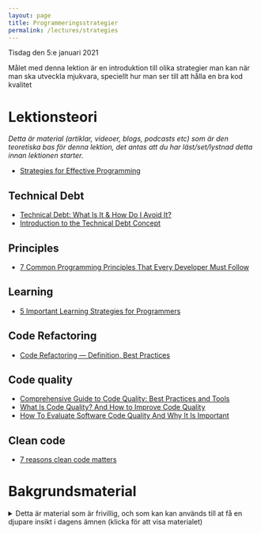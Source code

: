```yaml
---
layout: page
title: Programmeringsstrategier
permalink: /lectures/strategies
---
```


Tisdag den 5:e januari 2021

Målet med denna lektion är en introduktion till olika strategier man kan när man ska utveckla mjukvara, speciellt hur man ser till att hålla en bra kod kvalitet

# Lektionsteori
*Detta är material (artiklar, videoer, blogs, podcasts etc) som är den teoretiska bas för denna lektion, det antas att du har läst/set/lystnad detta innan lektionen starter.*

* [Strategies for Effective Programming ](https://nestedsoftware.com/2018/07/09/strategies-for-effective-programming-21lc.36488.html)

## Technical Debt
* [Technical Debt: What Is It & How Do I Avoid It?](https://www.projectmanager.com/blog/what-is-technical-debt)
* [Introduction to the Technical Debt Concept](https://www.agilealliance.org/introduction-to-the-technical-debt-concept)

## Principles
* [7 Common Programming Principles That Every Developer Must Follow](https://www.geeksforgeeks.org/7-common-programming-principles-that-every-developer-must-follow/)

## Learning
* [5 Important Learning Strategies for Programmers](https://medium.com/better-programming/5-important-learning-strategies-for-programmers-cdffa94a448d)

## Code Refactoring
* [Code Refactoring — Definition, Best Practices](https://medium.com/@softwarebrothers/code-refactoring-definition-best-practices-software-brothers-blog-9cb677e922f6)

## Code quality
* [Comprehensive Guide to Code Quality: Best Practices and Tools](https://codingsans.com/blog/code-quality)
* [What Is Code Quality? And How to Improve Code Quality](https://www.perforce.com/blog/sca/what-code-quality-and-how-improve-code-quality)
* [How To Evaluate Software Code Quality And Why It Is Important](https://hackernoon.com/how-to-evaluate-software-code-quality-and-why-it-is-important-ldn3whh)

## Clean code
* [7 reasons clean code matters ](https://www.pluralsight.com/blog/software-development/7-reasons-clean-code-matters)

# Bakgrundsmaterial

<details markdown="1">
<summary>Detta är material som är frivillig, och som kan kan används till at få en djupare insikt i dagens ämnen (klicka för att visa materialet)</summary>

*Oftast förklara det material bakgrunden till dagens lektionsteori, går mer på djupet med ämne eller har en annan vinkel på det samma material*

* [Understanding the Pareto Principle (The 80/20 Rule)](https://betterexplained.com/articles/understanding-the-pareto-principle-the-8020-rule/)

## Methodologies and frameworks
* DevOps (en kultur)
    * [DevOps: Breaking the Development-Operations barrier](https://www.atlassian.com/devops)
    * [How Netflix Thinks of DevOps](https://www.youtube.com/watch?v=UTKIT6STSVM)
* Kanban
* Lean SD
* XP
* Large-scale Scrum (LeSS)
* SCRUM
* Microsoft Solutions Framework (MSF) 

## Practices
* BDD
* TDD
    * [30 Days of TDD: Day One – What is TDD and Why Should I Use It?](https://www.telerik.com/blogs/30-days-tdd-day-one-what-is-tdd?_ga=2.75780637.985784397.1609777173-1684349873.1609777173)
* CI
* CD
* DDD

## Clean code
* [10 Principles for Keeping Your Programming Code Clean](https://onextrapixel.com/10-principles-for-keeping-your-programming-code-clean/)
* [7 Tips To Write Clean And Better Code in 2020](https://www.geeksforgeeks.org/7-tips-to-write-clean-and-better-code-in-2020/)
* [10 Clean Coding Techniques That Every Coder Should Know](https://blog.stoneriverelearning.com/10-clean-coding-techniques-that-every-coder-should-know/)
* [10 Clean Code Techniques That Every Coder Should Know](https://www.codingdojo.com/blog/clean-code-techniques)
* Programming tips:
    * [#1: 6 tips I wish I knew earlier when I started to code](https://itnext.io/programming-tips-1-6-tips-i-wish-i-knew-earlier-when-i-started-to-code-504052dd88cf)
    * [#2: 6 tips to make your code clean and elegant again](https://itnext.io/programming-tips-2-6-tips-to-make-your-code-clean-and-elegant-again-c6c47458724a)
* [Software as a craft, the product of a 10-year-old development manifesto](https://qz.com/work/1371151/what-happened-to-software-craftsmanship/)
* Coding Practices: The most important ones:
    * [Part 1](https://www.dotnetcurry.com/patterns-practices/1534/important-coding-practices-part-1): Having tests that pin program behavior
    * [Part 2](https://www.dotnetcurry.com/patterns-practices/1543/important-coding-practices-part-2): Separating data and behavior + Make your data objects immutable
    * [Part 3](https://www.dotnetcurry.com/patterns-practices/important-coding-practices-part-3): Model your data accurately + Make impurities visible

## Refactoring
* [Refactoring](https://refactoring.guru/refactoring) (kurs)
* [Code refactoring techniques](https://apiumhub.com/tech-blog-barcelona/code-refactoring-techniques/)
* [31 Days of Refactoring](https://www.onlineprogrammingbooks.com/free-book-31-days-of-refactoring/) (bok)

## BDD
* [The beginner's guide to BDD (behaviour-driven development)](https://inviqa.com/blog/bdd-guide)
* [Behavior-Driven Development from scratch](https://beyondxscratch.com/2019/05/21/behavior-driven-development-from-scratch/)
* [BDD with SpecFlow (C#/.NET)](https://school.cucumber.io/courses/bdd-with-specflow-csharp-dotnet)

</details>